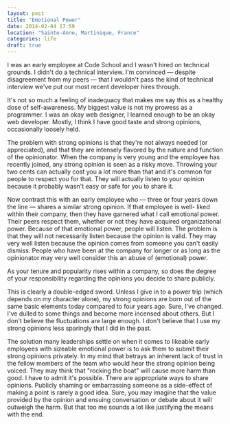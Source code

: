 ```yaml
---
layout: post
title: "Emotional Power"
date: 2014-02-04 17:59
location: "Sainte-Anne, Martinique, France"
categories: life
draft: true
---
```

I was an early employee at Code School and I wasn't hired on technical
grounds. I didn't do a technical interview. I'm convinced — despite
disagreement from my peers — that I wouldn't pass the kind of technical
interview we've put our most recent developer hires through.

It's not so much a feeling of inadequacy that makes me say this as a
healthy dose of self-awareness. My biggest value is not my prowess as a
programmer. I was an okay web designer, I learned enough to be an okay
web developer. Mostly, I think I have good taste and strong opinions,
occasionally loosely held.

The problem with strong opinions is that they're not always needed (or
appreciated), and that they are intensely flavored by the nature and
function of the opinionator. When the company is very young and the
employee has recently joined, any strong opinion is seen as a risky
move. Throwing your two cents can actually cost you a lot more than that
and it's common for people to respect you for that. They will actually
listen to your opinion because it probably wasn't easy or safe for you
to share it.

Now contrast this with an early employee who — three or four years down
the line — shares a similar strong opinion. If that employee is well-
liked within their company, then they have garnered what I call
emotional power. Their peers respect them, whether or not they have
acquired organizational power. Because of that emotional power, people
will listen. The problem is that they will not necessarily listen
because the opinion is valid. They may very well listen because the
opinion comes from someone you can't easily dismiss. People who have
been at the company for longer or as long as the opinionator may very
well consider this an abuse of (emotional) power.

As your tenure and popularity rises within a company, so does the degree
of your responsibility regarding the opinions you decide to share
publicly.

This is clearly a double-edged sword. Unless I give in to a power trip
(which depends on my character alone), my strong opinions are born out
of the same basic elements today compared to four years ago. Sure, I've
changed. I've dulled to some things and become more incensed about
others. But I don't believe the fluctuations are large enough. I don't
believe that I use my strong opinions less sparingly that I did in the
past.

The solution many leaderships settle on when it comes to likeable early
employees with sizeable emotional power is to ask them to submit their
strong opinions privately. In my mind that betrays an inherent lack of
trust in the fellow members of the team who would hear the strong
opinion being voiced. They may think that "rocking the boat" will cause
more harm than good. I have to admit it's possible. There are
appropriate ways to share opinions. Publicly shaming or embarrassing
someone as a side-effect of making a point is rarely a good idea. Sure,
you may imagine that the value provided by the opinion and ensuing
conversation or debate about it will outweigh the harm. But that too me
sounds a lot like justifying the means with the end.
